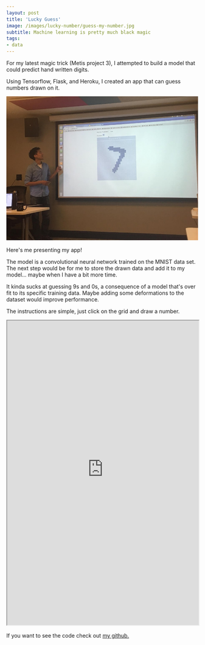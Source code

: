 ```yaml
---
layout: post
title: 'Lucky Guess'
image: /images/lucky-number/guess-my-number.jpg
subtitle: Machine learning is pretty much black magic
tags:
- data
---
```

For my latest magic trick (Metis project 3), I attempted to build a model that could predict hand written digits.

Using Tensorflow, Flask, and Heroku, I created an app that can guess numbers drawn on it.

<div class="12u$"><span class="image fit"><img src="/images/lucky-number/presentation.jpg" alt="" /></span></div>

Here's me presenting my app!

The model is a convolutional neural network trained on the MNIST data set.  The next step would be for me to store the drawn data and add it to my model... maybe when I have a bit more time.

It kinda sucks at guessing 9s and 0s, a consequence of a model that's over fit to its specific training data.  Maybe adding some deformations to the dataset would improve performance.

The instructions are simple, just click on the grid and draw a number.  

<iframe
 src="https://number-predictor.herokuapp.com/"
 width="100%" height="800">
  <p>
    <a href="https://number-predictor.herokuapp.com/">
      Fallback link for browsers that, unlikely, don't support frames
    </a>
  </p>
</iframe>

If you want to see the code check out [my github.](https://github.com/mdlai/digit_recognition)
